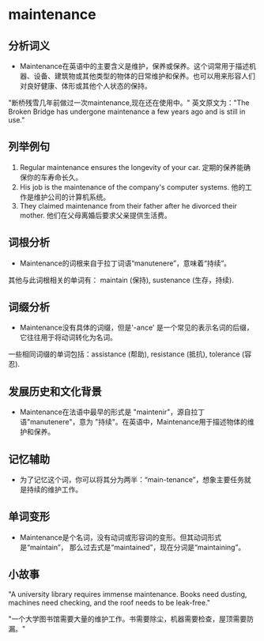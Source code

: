 # maintenance

## 分析词义

  

*   Maintenance在英语中的主要含义是维护，保养或保养。这个词常用于描述机器、设备、建筑物或其他类型的物体的日常维护和保养。也可以用来形容人们对良好健康、体形或其他个人状态的保持。

  

"断桥残雪几年前做过一次maintenance,现在还在使用中。" 英文原文为："The Broken Bridge has undergone maintenance a few years ago and is still in use."

  

## 列举例句

  

1.  Regular maintenance ensures the longevity of your car. 定期的保养能确保你的车寿命长久。
2.  His job is the maintenance of the company's computer systems. 他的工作是维护公司的计算机系统。
3.  They claimed maintenance from their father after he divorced their mother. 他们在父母离婚后要求父亲提供生活费。

  

## 词根分析

  

*   Maintenance的词根来自于拉丁词语“manutenere”，意味着“持续”。

  

其他与此词根相关的单词有： maintain (保持), sustenance (生存，持续).

  

## 词缀分析

  

*   Maintenance没有具体的词缀，但是'-ance' 是一个常见的表示名词的后缀，它往往用于将动词转化为名词。

  

一些相同词缀的单词包括：assistance (帮助), resistance (抵抗), tolerance (容忍).

  

## 发展历史和文化背景

  

*   Maintenance在法语中最早的形式是 "maintenir"，源自拉丁语"manutenere"，意为 "持续"。在英语中，Maintenance用于描述物体的维护和保养。

  

## 记忆辅助

  

*   为了记忆这个词，你可以将其分为两半：“main-tenance”，想象主要任务就是持续的维护工作。

  

## 单词变形

  

*   Maintenance是个名词，没有动词或形容词的变形。但其动词形式是“maintain”， 那么过去式是“maintained”，现在分词是“maintaining”。

  

## 小故事

  

"A university library requires immense maintenance. Books need dusting, machines need checking, and the roof needs to be leak-free."

  

"一个大学图书馆需要大量的维护工作。书需要除尘，机器需要检查，屋顶需要防漏。"
